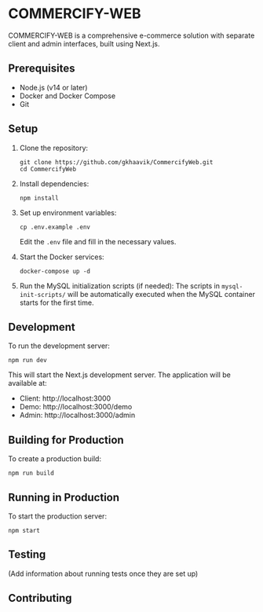 # COMMERCIFY-WEB
COMMERCIFY-WEB is a comprehensive e-commerce solution with separate client and admin interfaces, built using Next.js.

## Prerequisites

- Node.js (v14 or later)
- Docker and Docker Compose
- Git

## Setup

1. Clone the repository:

   ```
   git clone https://github.com/gkhaavik/CommercifyWeb.git
   cd CommercifyWeb
   ```

2. Install dependencies:

   ```
   npm install
   ```

3. Set up environment variables:

   ```
   cp .env.example .env
   ```

   Edit the `.env` file and fill in the necessary values.

4. Start the Docker services:

   ```
   docker-compose up -d
   ```

5. Run the MySQL initialization scripts (if needed):
   The scripts in `mysql-init-scripts/` will be automatically executed when the MySQL container starts for the first time.

## Development

To run the development server:

```
npm run dev
```

This will start the Next.js development server. The application will be available at:

- Client: http://localhost:3000
- Demo: http://localhost:3000/demo
- Admin: http://localhost:3000/admin

## Building for Production

To create a production build:

```
npm run build
```

## Running in Production

To start the production server:

```
npm start
```

## Testing

(Add information about running tests once they are set up)

## Contributing
